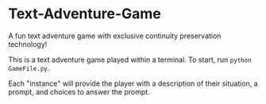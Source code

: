 # Text-Adventure-Game
A fun text adventure game with exclusive continuity preservation technology!

This is a text adventure game played within a terminal. To start, run `python GameFile.py`.

Each "instance" will provide the player with a description of their situation, a prompt, and choices to answer the prompt.

